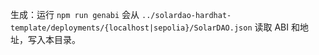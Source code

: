 生成：运行 `npm run genabi` 会从 `../solardao-hardhat-template/deployments/{localhost|sepolia}/SolarDAO.json` 读取 ABI 和地址，写入本目录。




